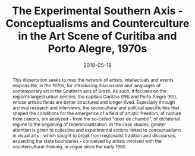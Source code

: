 ---
abstract: This dissertation seeks to map the network of artists, intellectuals and events responsible, in the     1970s, for introducing discussions and languages of contemporary art in the Southern axis of Brazil. As such, it  focuses on the region's largest urban centers, the capitals Curitiba (PR) and Porto Alegre (RS), whose artistic  fields are better structured and longer-lived. Especially through archival research and interviews, the sociocultural and political specificities that shaped the conditions for the emergence of a field of artistic freedom, of rupture from canons, are analyzed - from the so-called "*anos de chumbo*", of dictatorial regime to the beginning of redemocratization. In the case studies, greater attention is given to collective and experimental actions linked to conceptualisms in visual arts - which sought to break from regionalist tradition and discourses, expanding the state boundaries - conceived by artists involved with the countercultural thinking, in vogue since the early 1960.
#author_notes:
#- Equal contribution
authors:
- admin
date: "2018-05-18"
doi: ""
featured: true
image:
  caption:
  focal_point: ""
  preview_only: true
projects:
- malmaceda2018
publication: In *Master's Thesis, University of São Paulo*
publication_short: In *University of São Paulo*
publication_types:
- "7"
publishDate: "2018-05-18"
slides: malmaceda2018
summary:
tags: []
title: The Experimental Southern Axis - Conceptualisms and Counterculture in the Art Scene of Curitiba and Porto Alegre, 1970s
url_pdf: "https://www.teses.usp.br/teses/disponiveis/93/93131/tde-23072018-143827/publico/2018_LuiseBoenoMalmaceda_VOrig.pdf"

---